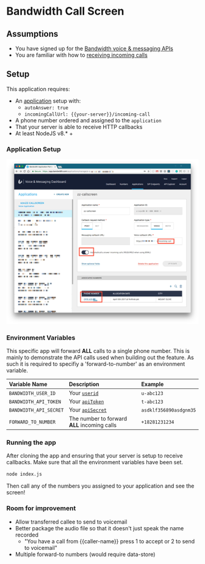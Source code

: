 # Bandwidth Call Screen

## Assumptions
* You have signed up for the [Bandwidth voice & messaging APIs](https://app.bandwidth.com)
* You are familiar with how to [receiving incoming calls](http://dev.bandwidth.com/howto/incomingCallandMessaging.html)

## Setup

This application requires:

* An [application](http://dev.bandwidth.com/ap-docs/methods/applications/applications.html) setup with:
  * `autoAnswer: true`
  * `incomingCallUrl: {{your-server}}/incoming-call`
* A phone number ordered and assigned to the `application`
* That your server is able to receive HTTP callbacks
* At least NodeJS v8.* +

### Application Setup

![callScreen-app-setup](callScreen-app-setup.png)


### Environment Variables

This specific app will forward **ALL** calls to a single phone number.  This is mainly to demonstrate the API calls used when building out the feature. As such it is required to specifiy a 'forward-to-number' as an environment variable.

| Variable Name          | Description                                                | Example                |
|:-----------------------|:-----------------------------------------------------------|:-----------------------|
| `BANDWIDTH_USER_ID`    | Your [`userid`](http://dev.bandwidth.com/security.html)    | `u-abc123`             |
| `BANDWIDTH_API_TOKEN`  | Your [`apiToken`](http://dev.bandwidth.com/security.html)  | `t-abc123`             |
| `BANDWIDTH_API_SECRET` | Your [`apiSecret`](http://dev.bandwidth.com/security.html) | `asdklf356890asdgnm35` |
| `FORWARD_TO_NUMBER`    | The number to forward **ALL** incoming calls               | `+18281231234`         |

### Running the app

After cloning the app and ensuring that your server is setup to receive callbacks.  Make sure that all the environment variables have been set.

```bash
node index.js
```

Then call any of the numbers you assigned to your application and see the screen!

### Room for improvement

* Allow transferred callee to send to voicemail
* Better package the audio file so that it doesn't just speak the name recorded
  * "You have a call from {{caller-name}} press 1 to accept or 2 to send to voicemail"
* Multiple forward-to numbers (would require data-store)

